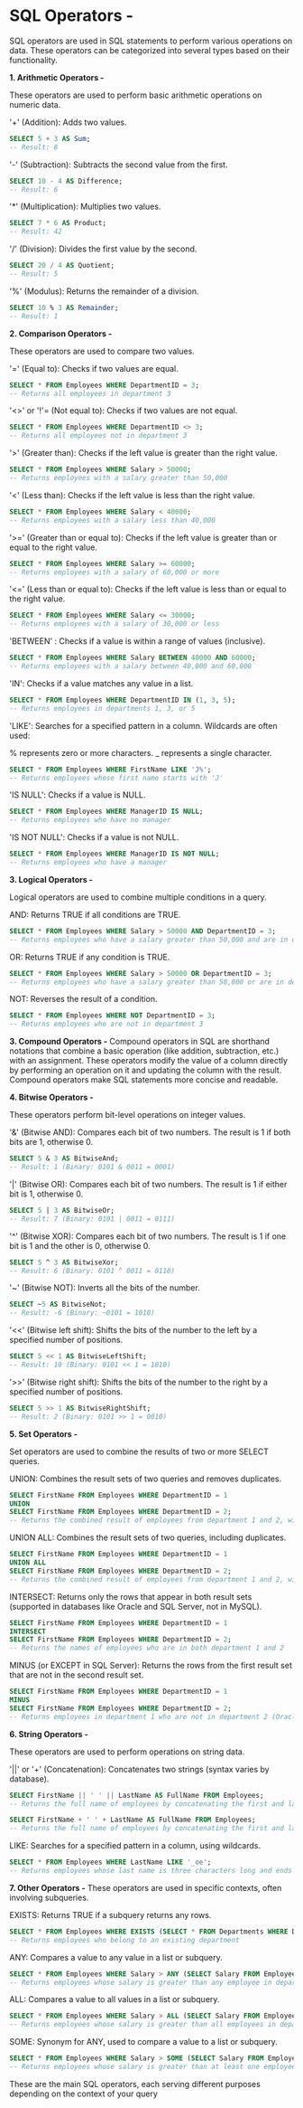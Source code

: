 # SQL Operators -

SQL operators are used in SQL statements to perform various operations on data. These operators can be categorized into several types based on their functionality. <br>

**1. Arithmetic Operators -**

These operators are used to perform basic arithmetic operations on numeric data.

'+' (Addition): Adds two values.
```sql
SELECT 5 + 3 AS Sum;
-- Result: 8
```

'-' (Subtraction): Subtracts the second value from the first.
```sql
SELECT 10 - 4 AS Difference;
-- Result: 6
```

'*' (Multiplication): Multiplies two values.
```sql
SELECT 7 * 6 AS Product;
-- Result: 42
```

'/' (Division): Divides the first value by the second.
```sql
SELECT 20 / 4 AS Quotient;
-- Result: 5
```

'%' (Modulus): Returns the remainder of a division.
```sql
SELECT 10 % 3 AS Remainder;
-- Result: 1
```
**2. Comparison Operators -**

These operators are used to compare two values.

'=' (Equal to): Checks if two values are equal.
```sql
SELECT * FROM Employees WHERE DepartmentID = 3;
-- Returns all employees in department 3
```

'<>' or '!'= (Not equal to): Checks if two values are not equal.
```sql
SELECT * FROM Employees WHERE DepartmentID <> 3;
-- Returns all employees not in department 3
```

'>' (Greater than): Checks if the left value is greater than the right value.
```sql
SELECT * FROM Employees WHERE Salary > 50000;
-- Returns employees with a salary greater than 50,000
```

'<' (Less than): Checks if the left value is less than the right value.
```sql
SELECT * FROM Employees WHERE Salary < 40000;
-- Returns employees with a salary less than 40,000
```

'>=' (Greater than or equal to): Checks if the left value is greater than or equal to the right value.
```sql
SELECT * FROM Employees WHERE Salary >= 60000;
-- Returns employees with a salary of 60,000 or more
```

'<=' (Less than or equal to): Checks if the left value is less than or equal to the right value.
```sql
SELECT * FROM Employees WHERE Salary <= 30000;
-- Returns employees with a salary of 30,000 or less
```

'BETWEEN' : Checks if a value is within a range of values (inclusive).
```sql
SELECT * FROM Employees WHERE Salary BETWEEN 40000 AND 60000;
-- Returns employees with a salary between 40,000 and 60,000
```

'IN': Checks if a value matches any value in a list.
```sql
SELECT * FROM Employees WHERE DepartmentID IN (1, 3, 5);
-- Returns employees in departments 1, 3, or 5
```

'LIKE': Searches for a specified pattern in a column. Wildcards are often used:

% represents zero or more characters.
_ represents a single character.

```sql
SELECT * FROM Employees WHERE FirstName LIKE 'J%';
-- Returns employees whose first name starts with 'J'
```

'IS NULL': Checks if a value is NULL.
```sql
SELECT * FROM Employees WHERE ManagerID IS NULL;
-- Returns employees who have no manager
```

'IS NOT NULL': Checks if a value is not NULL.
```sql
SELECT * FROM Employees WHERE ManagerID IS NOT NULL;
-- Returns employees who have a manager
```
**3. Logical Operators -**

Logical operators are used to combine multiple conditions in a query.

AND: Returns TRUE if all conditions are TRUE.
```sql
SELECT * FROM Employees WHERE Salary > 50000 AND DepartmentID = 3;
-- Returns employees who have a salary greater than 50,000 and are in department 3
```

OR: Returns TRUE if any condition is TRUE.
```sql
SELECT * FROM Employees WHERE Salary > 50000 OR DepartmentID = 3;
-- Returns employees who have a salary greater than 50,000 or are in department 3
```

NOT: Reverses the result of a condition.
```sql
SELECT * FROM Employees WHERE NOT DepartmentID = 3;
-- Returns employees who are not in department 3
```
**3. Compound Operators -**
Compound operators in SQL are shorthand notations that combine a basic operation (like addition, subtraction, etc.) with an assignment. These operators modify the value of a column directly by performing an operation on it and updating the column with the result. Compound operators make SQL statements more concise and readable.


**4. Bitwise Operators -**

These operators perform bit-level operations on integer values.

'&' (Bitwise AND): Compares each bit of two numbers. The result is 1 if both bits are 1, otherwise 0.

```sql
SELECT 5 & 3 AS BitwiseAnd;
-- Result: 1 (Binary: 0101 & 0011 = 0001)
```

'|' (Bitwise OR): Compares each bit of two numbers. The result is 1 if either bit is 1, otherwise 0.
```sql
SELECT 5 | 3 AS BitwiseOr;
-- Result: 7 (Binary: 0101 | 0011 = 0111)
```

'^' (Bitwise XOR): Compares each bit of two numbers. The result is 1 if one bit is 1 and the other is 0, otherwise 0.
```sql
SELECT 5 ^ 3 AS BitwiseXor;
-- Result: 6 (Binary: 0101 ^ 0011 = 0110)
```

'~' (Bitwise NOT): Inverts all the bits of the number.
```sql
SELECT ~5 AS BitwiseNot;
-- Result: -6 (Binary: ~0101 = 1010)
```

'<<' (Bitwise left shift): Shifts the bits of the number to the left by a specified number of positions.
```sql
SELECT 5 << 1 AS BitwiseLeftShift;
-- Result: 10 (Binary: 0101 << 1 = 1010)
```

'>>' (Bitwise right shift): Shifts the bits of the number to the right by a specified number of positions.
```sql
SELECT 5 >> 1 AS BitwiseRightShift;
-- Result: 2 (Binary: 0101 >> 1 = 0010)
```

**5. Set Operators -**

Set operators are used to combine the results of two or more SELECT queries.

UNION: Combines the result sets of two queries and removes duplicates.
```sql
SELECT FirstName FROM Employees WHERE DepartmentID = 1
UNION
SELECT FirstName FROM Employees WHERE DepartmentID = 2;
-- Returns the combined result of employees from department 1 and 2, with no duplicates
```

UNION ALL: Combines the result sets of two queries, including duplicates.
```sql
SELECT FirstName FROM Employees WHERE DepartmentID = 1
UNION ALL
SELECT FirstName FROM Employees WHERE DepartmentID = 2;
-- Returns the combined result of employees from department 1 and 2, with duplicates
```

INTERSECT: Returns only the rows that appear in both result sets (supported in databases like Oracle and SQL Server, not in MySQL).
```sql
SELECT FirstName FROM Employees WHERE DepartmentID = 1
INTERSECT
SELECT FirstName FROM Employees WHERE DepartmentID = 2;
-- Returns the names of employees who are in both department 1 and 2
```

MINUS (or EXCEPT in SQL Server): Returns the rows from the first result set that are not in the second result set.
```sql
SELECT FirstName FROM Employees WHERE DepartmentID = 1
MINUS
SELECT FirstName FROM Employees WHERE DepartmentID = 2;
-- Returns employees in department 1 who are not in department 2 (Oracle syntax)
```

**6. String Operators -**

These operators are used to perform operations on string data.

'||' or '+' (Concatenation): Concatenates two strings (syntax varies by database).
```sql
SELECT FirstName || ' ' || LastName AS FullName FROM Employees;
-- Returns the full name of employees by concatenating the first and last names (Oracle/PostgreSQL syntax)
```
```sql
SELECT FirstName + ' ' + LastName AS FullName FROM Employees;
-- Returns the full name of employees by concatenating the first and last names (SQL Server syntax)
```

LIKE: Searches for a specified pattern in a column, using wildcards.
```sql
SELECT * FROM Employees WHERE LastName LIKE '_oe';
-- Returns employees whose last name is three characters long and ends with 'oe' (e.g., "Doe")
```

**7. Other Operators -**
These operators are used in specific contexts, often involving subqueries.

EXISTS: Returns TRUE if a subquery returns any rows.
```sql
SELECT * FROM Employees WHERE EXISTS (SELECT * FROM Departments WHERE DepartmentID = Employees.DepartmentID);
-- Returns employees who belong to an existing department
```

ANY: Compares a value to any value in a list or subquery.
```sql
SELECT * FROM Employees WHERE Salary > ANY (SELECT Salary FROM Employees WHERE DepartmentID = 3);
-- Returns employees whose salary is greater than any employee in department 3
```

ALL: Compares a value to all values in a list or subquery.
```sql
SELECT * FROM Employees WHERE Salary > ALL (SELECT Salary FROM Employees WHERE DepartmentID = 3);
-- Returns employees whose salary is greater than all employees in department 3
```

SOME: Synonym for ANY, used to compare a value to a list or subquery.
```sql
SELECT * FROM Employees WHERE Salary > SOME (SELECT Salary FROM Employees WHERE DepartmentID = 3);
-- Returns employees whose salary is greater than at least one employee in department 3
```

These are the main SQL operators, each serving different purposes depending on the context of your query
